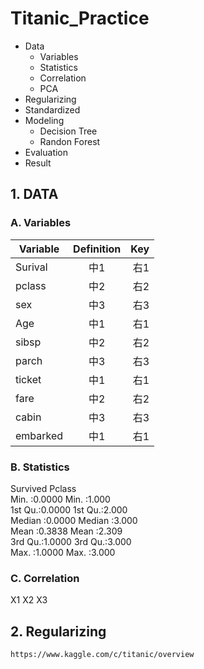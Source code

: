 # Titanic_Practice
* Data
  * Variables
  * Statistics
  * Correlation
  * PCA
* Regularizing
 * Standardized
* Modeling
  * Decision Tree
  * Randon Forest
* Evaluation
* Result

## 1. DATA
### A. Variables
| Variable | Definition | Key |
|-------|:-----:|------:|
| Surival   |  中1  |   右1 |
| pclass   |  中2  |   右2 |
| sex   |  中3  |   右3 |
| Age   |  中1  |   右1 |
| sibsp   |  中2  |   右2 |
| parch   |  中3  |   右3 |
| ticket   |  中1  |   右1 |
| fare   |  中2  |   右2 |
| cabin   |  中3  |   右3 |
| embarked   |  中1  |   右1 |

### B. Statistics
Survived          Pclass     
Min.   :0.0000   Min.   :1.000  
1st Qu.:0.0000   1st Qu.:2.000  
Median :0.0000   Median :3.000  
Mean   :0.3838   Mean   :2.309  
3rd Qu.:1.0000   3rd Qu.:3.000  
Max.   :1.0000   Max.   :3.000  

### C. Correlation
X1 X2 X3
## 2. Regularizing


`https://www.kaggle.com/c/titanic/overview`


